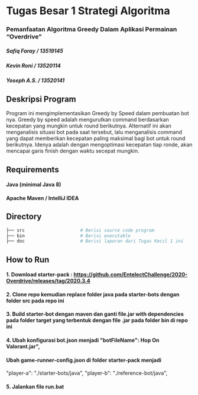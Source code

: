 # Tugas Besar 1 Strategi Algoritma 

### Pemanfaatan Algoritma Greedy Dalam Aplikasi Permainan “Overdrive”

##### Safiq Faray / 13519145
##### Kevin Roni / 13520114
##### Yoseph A.S. / 13520141

## Deskripsi Program
Program ini mengimplementasikan Greedy by Speed dalam pembuatan bot nya. Greedy by speed adalah mengurutkan command berdasarkan kecepatan yang mungkin untuk round berikutnya. Alternatif ini akan menganalisis situasi bot pada saat tersebut, lalu menganalisis command yang dapat memberikan kecepatan paling maksimal bagi bot untuk round berikutnya. Idenya adalah dengan mengoptimasi kecepatan tiap ronde, akan mencapai garis finish dengan waktu secepat mungkin.

## Requirements

#### Java (minimal Java 8)
#### Apache Maven / IntelIiJ IDEA

## Directory

```sh
├── src                     # Berisi source code program
├── bin                     # Berisi executable
├── doc                     # Berisi laporan dari Tugas Kecil 1 ini
```

## How to Run
#### 1. Download starter-pack : https://github.com/EntelectChallenge/2020-Overdrive/releases/tag/2020.3.4
#### 2. Clone repo kemudian replace folder java pada starter-bots dengan folder src pada repo ini
#### 3. Build starter-bot dengan maven dan ganti file.jar with dependencies pada folder target yang terbentuk dengan file .jar pada folder bin di repo ini
#### 4. Ubah konfigurasi bot.json menjadi "botFileName": Hop On Valorant.jar",

#### Ubah game-runner-config.json di folder starter-pack menjadi
  "player-a": "./starter-bots/java",
  "player-b": "./reference-bot/java",
#### 5. Jalankan file run.bat
